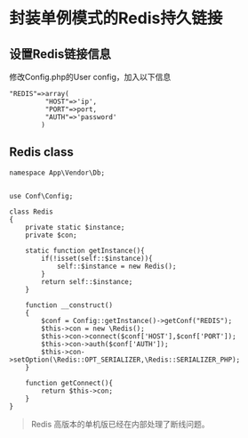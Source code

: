 # 封装单例模式的Redis持久链接
## 设置Redis链接信息
修改Config.php的User config，加入以下信息
```
"REDIS"=>array(
         "HOST"=>'ip',
         "PORT"=>port,
         "AUTH"=>'password'
        )
```
## Redis class
```
namespace App\Vendor\Db;


use Conf\Config;

class Redis
{
    private static $instance;
    private $con;

    static function getInstance(){
        if(!isset(self::$instance)){
            self::$instance = new Redis();
        }
        return self::$instance;
    }

    function __construct()
    {
        $conf = Config::getInstance()->getConf("REDIS");
        $this->con = new \Redis();
        $this->con->connect($conf['HOST'],$conf['PORT']);
        $this->con->auth($conf['AUTH']);
        $this->con->setOption(\Redis::OPT_SERIALIZER,\Redis::SERIALIZER_PHP);
    }

    function getConnect(){
        return $this->con;
    }
}
```

> Redis 高版本的单机版已经在内部处理了断线问题。

<script>
    var _hmt = _hmt || [];
    (function() {
        var hm = document.createElement("script");
        hm.src = "https://hm.baidu.com/hm.js?4c8d895ff3b25bddb6fa4185c8651cc3";
        var s = document.getElementsByTagName("script")[0];
        s.parentNode.insertBefore(hm, s);
    })();
</script>
<script>
(function(){
    var bp = document.createElement('script');
    var curProtocol = window.location.protocol.split(':')[0];
    if (curProtocol === 'https') {
        bp.src = 'https://zz.bdstatic.com/linksubmit/push.js';        
    }
    else {
        bp.src = 'http://push.zhanzhang.baidu.com/push.js';
    }
    var s = document.getElementsByTagName("script")[0];
    s.parentNode.insertBefore(bp, s);
})();
</script>
